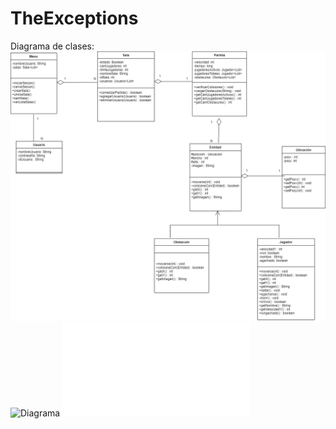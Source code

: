﻿# TheExceptions
Diagrama de clases:
![Diagrama](doc/diagrama.png)
![Diagrama](doc/diagramaViejo.jpg)
![Consigna](doc/Juego.pdf)
